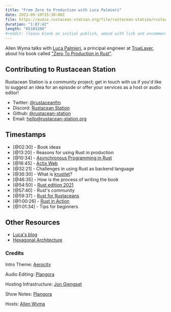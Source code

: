 ```yaml
---
title: "From Zero to Production with Luca Palmieri"
date: 2021-09-10T15:30:00Z
file: https://audio.rustacean-station.org/file/rustacean-station/rustacean-station-e036-luca-palmieri.mp3
duration: "1:07:42"
length: "65103280"
#reddit: (leave blank on initial publish, amend with link and uncomment this line after Reddit thread has been posted)
---
```

Allen Wyma talks with [Luca Palmieri](https://twitter.com/algo_luca), a principal engineer at [TrueLayer](https://truelayer.com/), about his book called ["Zero To Production in Rust"](https://www.zero2prod.com/).

## Contributing to Rustacean Station

Rustacean Station is a community project; get in touch with us if you'd like to suggest an idea for an episode or offer your services as a host or audio editor!

- Twitter: [@rustaceanfm](https://twitter.com/rustaceanfm)
- Discord: [Rustacean Station](https://discord.gg/cHc3Gyc)
- Github: [@rustacean-station](https://github.com/rustacean-station/)
- Email: [hello@rustacean-station.org](mailto:hello@rustacean-station.org)

## Timestamps 
- [@02:30] - Book ideas
- [@13:20] - Reasons for using Rust in production
- [@10:34] - [Asynchronous Programming in Rust](https://rust-lang.github.io/async-book/08_ecosystem/00_chapter.html)
- [@16:45] - [Actix Web](https://github.com/actix/actix-web)
- [@32:21] - Challenges in using Rust as backend language 
- [@36:30] - What is [krustlet](https://krustlet.dev/)?
- [@46:35] - How is the process of writing the book 
- [@54:50] - [Rust edition 2021](https://doc.rust-lang.org/edition-guide/rust-2021/index.html)
- [@57:40] - Rust's community
- [@59:37] - [Rust for Rustaceans](https://nostarch.com/rust-rustaceans)
- [@1:00:26] - [Rust in Action](https://www.manning.com/books/rust-in-action)
- [@1:01:34] - Tips for beginners

## Other Resources
- [Luca's blog](https://lpalmieri.com)
- [Hexagonal Architecture](https://en.wikipedia.org/wiki/Hexagonal_architecture_(software))

### Credits

Intro Theme: [Aerocity](https://twitter.com/AerocityMusic)

Audio Editing: [Plangora](https://twitter.com/plangora)

Hosting Infrastructure: [Jon Gjengset](https://twitter.com/jonhoo/)

Show Notes: [Plangora](https://twitter.com/plangora)

Hosts: [Allen Wyma](https://twitter.com/allenwyma)
